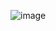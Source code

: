![image](https://user-images.githubusercontent.com/40167168/143060464-265a26a0-447f-4301-ac95-c208ad7ccf5c.png)
